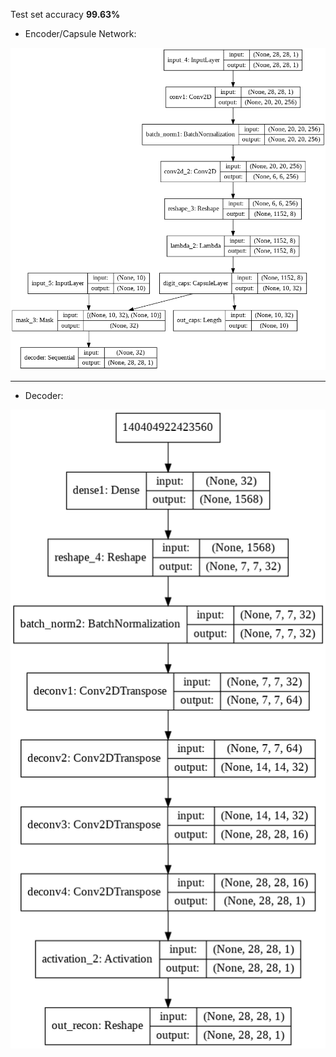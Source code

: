 Test set accuracy **99.63%**

* Encoder/Capsule Network:

![encoder](https://github.com/Utkarsh87/Capsule-Networks/blob/master/mnist/images/model.png)

-------------------------------------------------------------------------------------------------------------------------------------------------------------------------------

* Decoder:

![decoder](https://github.com/Utkarsh87/Capsule-Networks/blob/master/mnist/images/decoder.png)
